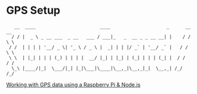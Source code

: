# GPS Setup

```
   __  ____                        ____                     _      __ __
  / / |  _ \ _ __ ___  _ __   ___ / ___|_   _  __ _ _ __ __| |    / / \ \
 / /  | | | | '__/ _ \| '_ \ / _ \ |  _| | | |/ _` | '__/ _` |   / /   \ \
 \ \  | |_| | | | (_) | | | |  __/ |_| | |_| | (_| | | | (_| |  / /    / /
  \_\ |____/|_|  \___/|_| |_|\___|\____|\__,_|\__,_|_|  \__,_| /_/    /_/

```

<a href="https://www.youtube.com/watch?v=ijfBeMTuWhU" target="_blank">Working with GPS data using a Raspberry Pi & Node.js</a>

